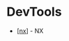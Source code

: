 # DevTools

- [[nx]] - NX

[//begin]: # "Autogenerated link references for markdown compatibility"
[nx]: nx/nx "nx"
[//end]: # "Autogenerated link references"